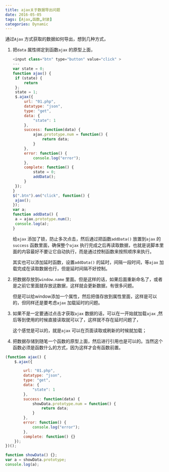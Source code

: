 ```yaml
---
title: ajax关于数据导出问题
date: 2016-05-05
tags: [Ajax,函数,封装]
categories: Dynamic
---
```


通过`Ajax` 方式获取的数据如何导出，想到几种方式，

1. 把`data` 属性绑定到函数`ajax` 的原型上面，

   ```javascript
   <input class="btn" type="button" value="click" >
   ---
   var state = 0;
   function ajax() {
   	if (state) {
   		return
   	};
   	state = 1;
   	$.ajax({
   		url: "01.php",
   		datatype: "json",
   		type: "get",
   		data: {
   			"state": 1
   		},
   		success: function(data) {
   			ajax.prototype.num = function() {
   				return data;
   			}
   		},
   		error: function() {
   			console.log("error");
   		},
   		complete: function() {
   			state = 0;
   			addData();
   		}
   	});
   }
   $(".btn").on("click", function() {
   	ajax();
   });
   var a;
   function addData() {
   	a = ajax.prototype.num();
   	console.log(a);
   }
   ```

   给`ajax` 添加了锁，防止多次点击，然后通过把函数`addData()` 放置到`ajax` 的`success` 函数里面，确保整个`ajax` 执行完成之后再读取数据，也就是说脚本里面的内容最好不要让它自动执行，而是通过控制函数来按照顺序来执行。

   其实也可以添加延时函数，设置`addData()` 的延时，间隔一段时间，等`ajax` 加载完成在读取数据也行，但是延时间隔不好控制。

2. 把数据存放到`window.name` 里面。但是这样的话，如果后面重新命名了，或者是之前它里面就存放这数据，这样就会更新数据，有很多问题。

   但是可以给window添加一个属性，然后把值存放到属性里面，这样是可以的，但同样还是要考虑`ajax` 加载延时的问题。

3. 如果不是一定要通过点击才获取`ajax` 数据的话，可以在一开始就加载`ajax` ,然后等到使用的时候直接读取就可以了，这样就不存在延时问题了，

   这个感觉是可以的，就是`ajax` 可以在页面读取或刷新的时候就加载；

4. 把数据存储到随笔一个函数的原型上面，然后进行引用也是可以的。当然这个函数必须是函数什么的方式，因为这样才会有函数前置。

```javascript
(function ajax() {
	$.ajax({

		url: "01.php",
		datatype: "json",
		type: "get",
		data: {
			"state": 1
		},
		success: function(data) {
			showData.prototype.num = function() {
				return data;
			}
		},
		error: function() {
			console.log("error");
		},
		complete: function() {}
	});
})();

function showData() {};
var a = showData.prototype;
console.log(a);
```

